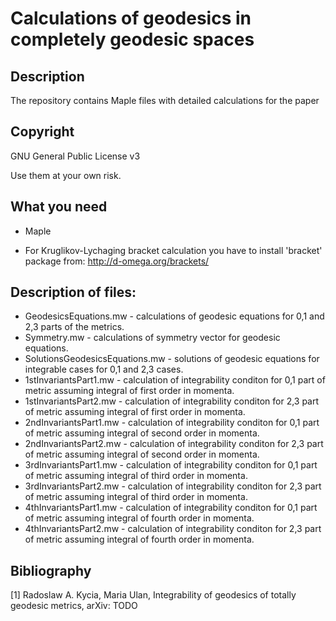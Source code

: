 # Calculations of geodesics in completely geodesic spaces


## Description

The repository contains Maple files with detailed calculations for the paper 


## Copyright

GNU General Public License v3

Use them at your own risk.

## What you need

- Maple

- For Kruglikov-Lychaging bracket calculation you have to install 'bracket' package from:
http://d-omega.org/brackets/

## Description of files:

- GeodesicsEquations.mw   - calculations of geodesic equations for 0,1 and 2,3 parts of the metrics.
- Symmetry.mw   - calculations of symmetry vector for geodesic equations.
- SolutionsGeodesicsEquations.mw  - solutions of geodesic equations for integrable cases for 0,1 and 2,3 cases.
- 1stInvariantsPart1.mw  - calculation of integrability conditon for 0,1 part of metric assuming integral of first order in momenta.
- 1stInvariantsPart2.mw  - calculation of integrability conditon for 2,3 part of metric assuming integral of first order in momenta.
- 2ndInvariantsPart1.mw  - calculation of integrability conditon for 0,1 part of metric assuming integral of second order in momenta.
- 2ndInvariantsPart2.mw  - calculation of integrability conditon for 2,3 part of metric assuming integral of second order in momenta.
- 3rdInvariantsPart1.mw  - calculation of integrability conditon for 0,1 part of metric assuming integral of third order in momenta.
- 3rdInvariantsPart2.mw  - calculation of integrability conditon for 2,3 part of metric assuming integral of third order in momenta.
- 4thInvariantsPart1.mw  - calculation of integrability conditon for 0,1 part of metric assuming integral of fourth order in momenta.
- 4thInvariantsPart2.mw  - calculation of integrability conditon for 2,3 part of metric assuming integral of fourth order in momenta.


## Bibliography

[1] Radoslaw A. Kycia, Maria Ulan, Integrability of geodesics of totally geodesic metrics, arXiv: TODO
